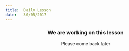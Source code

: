 ```yaml
---
title:  Daily Lesson
date:   30/05/2017
---
```


### <center>We are working on this lesson</center>
<center>Please come back later</center>